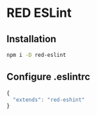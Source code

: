 # RED ESLint

## Installation

```sh
npm i -D red-eslint
```

## Configure .eslintrc

```js
{
  "extends": "red-eshint"
}
```
